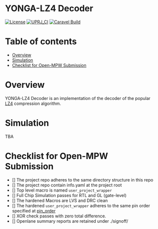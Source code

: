 # YONGA-LZ4 Decoder

[![License](https://img.shields.io/badge/License-Apache%202.0-blue.svg)](https://opensource.org/licenses/Apache-2.0) [![UPRJ_CI](https://github.com/efabless/caravel_project_example/actions/workflows/user_project_ci.yml/badge.svg)](https://github.com/efabless/caravel_project_example/actions/workflows/user_project_ci.yml) [![Caravel Build](https://github.com/efabless/caravel_project_example/actions/workflows/caravel_build.yml/badge.svg)](https://github.com/efabless/caravel_project_example/actions/workflows/caravel_build.yml)

Table of contents
=================

- [Overview](#overview)
- [Simulation](#simulation)
- [Checklist for Open-MPW Submission](#checklist-for-open-mpw-submission)

Overview
========

YONGA-LZ4 Decoder is an implementation of the decoder of the popular [LZ4](https://github.com/lz4/lz4) compression algorithm.

Simulation
========

TBA

Checklist for Open-MPW Submission
=================================

-  [] The project repo adheres to the same directory structure in this
   repo
-  [] The project repo contain info.yaml at the project root
-  [] Top level macro is named ``user_project_wrapper``
-  [] Full Chip Simulation passes for RTL and GL (gate-level)
-  [] The hardened Macros are LVS and DRC clean
-  [] The hardened ``user_project_wrapper`` adheres to the same pin
   order specified at [pin_order](https://github.com/efabless/caravel/blob/master/openlane/user_project_wrapper_empty/pin_order.cfg)
-  [] XOR check passes with zero total difference.
-  [] Openlane summary reports are retained under ./signoff/
